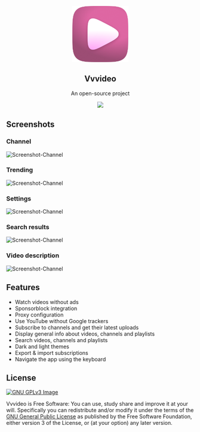 <p align="center"><img src="src/res/assets/icons/png/256x256.png" width="150"></p>
<h2 align="center"><b>Vvvideo</b></h2>
<p align="center">An open-source project</p>

<p align="center">
<a href="https://www.gnu.org/licenses/gpl-3.0" alt="License: GPLv3"><img src="https://img.shields.io/badge/License-GPL%20v3-blue.svg"></a>
</p>

## Screenshots

<h3>Channel</h3>

![Screenshot-Channel](https://github.com/pink-eye/Vvvideo/src/res/assets/screenshots/screenshot(1).png)

<h3>Trending</h3>

![Screenshot-Channel](https://github.com/pink-eye/Vvvideo/src/res/assets/screenshots/screenshot(2).png)

<h3>Settings</h3>

![Screenshot-Channel](https://github.com/pink-eye/Vvvideo/src/res/assets/screenshots/screenshot(3).png)

<h3>Search results</h3>

![Screenshot-Channel](https://github.com/pink-eye/Vvvideo/src/res/assets/screenshots/screenshot(4).png)

<h3>Video description</h3>

![Screenshot-Channel](https://github.com/pink-eye/Vvvideo/src/res/assets/screenshots/screenshot(5).png)

## Features
* Watch videos without ads
* Sponsorblock integration
* Proxy configuration
* Use YouTube without Google trackers
* Subscribe to channels and get their latest uploads
* Display general info about videos, channels and playlists
* Search videos, channels and playlists
* Dark and light themes
* Export & import subscriptions
* Navigate the app using the keyboard

## License
[![GNU GPLv3 Image](https://www.gnu.org/graphics/gplv3-127x51.png)](https://www.gnu.org/licenses/gpl-3.0.en.html)

Vvvideo is Free Software: You can use, study share and improve it at your
will. Specifically you can redistribute and/or modify it under the terms of the
[GNU General Public License](https://www.gnu.org/licenses/gpl.html) as
published by the Free Software Foundation, either version 3 of the License, or
(at your option) any later version.

